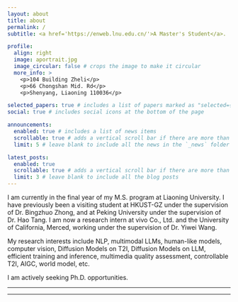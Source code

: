```yaml
---
layout: about
title: about
permalink: /
subtitle: <a href='https://enweb.lnu.edu.cn/'>A Master's Student</a>.

profile:
  align: right
  image: aportrait.jpg
  image_circular: false # crops the image to make it circular
  more_info: >
    <p>104 Building Zheli</p>
    <p>66 Chongshan Mid. Rd</p>
    <p>Shenyang, Liaoning 110036</p>

selected_papers: true # includes a list of papers marked as "selected={true}"
social: true # includes social icons at the bottom of the page

announcements:
  enabled: true # includes a list of news items
  scrollable: true # adds a vertical scroll bar if there are more than 3 news items
  limit: 5 # leave blank to include all the news in the `_news` folder

latest_posts:
  enabled: true
  scrollable: true # adds a vertical scroll bar if there are more than 3 new posts items
  limit: 3 # leave blank to include all the blog posts
---
```


I am currently in the final year of my M.S. program at Liaoning University. I have previously been a visiting student at HKUST-GZ under the supervision of Dr. Bingzhuo Zhong, and at Peking University under the supervision of Dr. Hao Tang. I am now a research intern at vivo Co., Ltd. and the University of California, Merced, working under the supervision of Dr. Yiwei Wang.

My research interests include NLP, multimodal LLMs, human-like models, computer vision, Diffusion Models on T2I, Diffusion Models on LLM, efficient training and inference, multimedia quality assessment, controllable T2I, AIGC, world model, etc.

I am actively seeking Ph.D. opportunities.

---

<script type="text/javascript" id="mmvst_globe" src="//mapmyvisitors.com/globe.js?d=wMxLenidlCE7xXqSrjVaeJ8bVhP2YHn_Tp6w-o8u5b0"></script>
---
